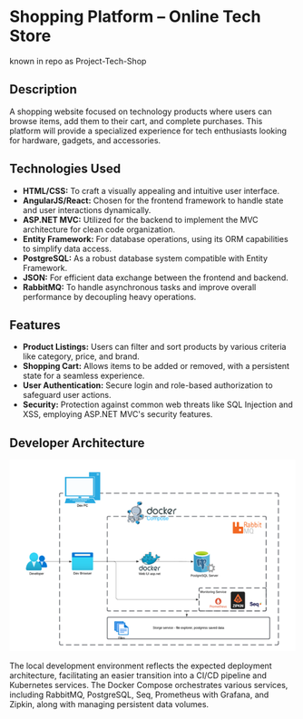 # Shopping Platform – Online Tech Store
known in repo as Project-Tech-Shop

## Description

A shopping website focused on technology products where users can browse items, add them to their cart, and complete purchases. This platform will provide a specialized experience for tech enthusiasts looking for hardware, gadgets, and accessories.

## Technologies Used

- **HTML/CSS:** To craft a visually appealing and intuitive user interface.
- **AngularJS/React:** Chosen for the frontend framework to handle state and user interactions dynamically.
- **ASP.NET MVC:** Utilized for the backend to implement the MVC architecture for clean code organization.
- **Entity Framework:** For database operations, using its ORM capabilities to simplify data access.
- **PostgreSQL:** As a robust database system compatible with Entity Framework.
- **JSON:** For efficient data exchange between the frontend and backend.
- **RabbitMQ:** To handle asynchronous tasks and improve overall performance by decoupling heavy operations.

## Features

- **Product Listings:** Users can filter and sort products by various criteria like category, price, and brand.
- **Shopping Cart:** Allows items to be added or removed, with a persistent state for a seamless experience.
- **User Authentication:** Secure login and role-based authorization to safeguard user actions.
- **Security:** Protection against common web threats like SQL Injection and XSS, employing ASP.NET MVC's security features.

## Developer Architecture

![Developer Architecture](docker-compose-architecture.png)

The local development environment reflects the expected deployment architecture, facilitating an easier transition into a CI/CD pipeline and Kubernetes services. The Docker Compose orchestrates various services, including RabbitMQ, PostgreSQL, Seq, Prometheus with Grafana, and Zipkin, along with managing persistent data volumes.